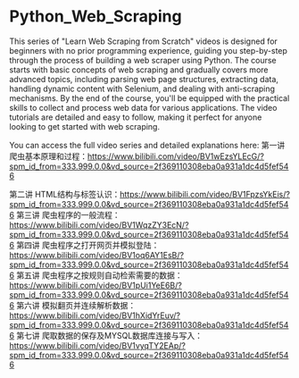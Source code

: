 # Python_Web_Scraping
This series of "Learn Web Scraping from Scratch" videos is designed for beginners with no prior programming experience, guiding you step-by-step through the process of building a web scraper using Python. The course starts with basic concepts of web scraping and gradually covers more advanced topics, including parsing web page structures, extracting data, handling dynamic content with Selenium, and dealing with anti-scraping mechanisms. By the end of the course, you'll be equipped with the practical skills to collect and process web data for various applications. The video tutorials are detailed and easy to follow, making it perfect for anyone looking to get started with web scraping. 

You can access the full video series and detailed explanations here: 
第一讲 爬虫基本原理和过程：https://www.bilibili.com/video/BV1wEzsYLEcG/?spm_id_from=333.999.0.0&vd_source=2f369110308eba0a931a1dc4d5fef546

第二讲 HTML结构与标签认识：https://www.bilibili.com/video/BV1FpzsYkEis/?spm_id_from=333.999.0.0&vd_source=2f369110308eba0a931a1dc4d5fef546
第三讲 爬虫程序的一般流程：https://www.bilibili.com/video/BV1WqzZY3EcN/?spm_id_from=333.999.0.0&vd_source=2f369110308eba0a931a1dc4d5fef546
第四讲 爬虫程序之打开网页并模拟登陆：https://www.bilibili.com/video/BV1oq6AY1EsB/?spm_id_from=333.999.0.0&vd_source=2f369110308eba0a931a1dc4d5fef546
第五讲 爬虫程序之按规则自动检索需要的数据：https://www.bilibili.com/video/BV1pUi1YeE6B/?spm_id_from=333.999.0.0&vd_source=2f369110308eba0a931a1dc4d5fef546
第六讲 模拟翻页并连续解析数据：https://www.bilibili.com/video/BV1hXidYrEuv/?spm_id_from=333.999.0.0&vd_source=2f369110308eba0a931a1dc4d5fef546
第七讲 爬取数据的保存及MYSQL数据库连接与写入：https://www.bilibili.com/video/BV1vyqTY2EAp/?spm_id_from=333.999.0.0&vd_source=2f369110308eba0a931a1dc4d5fef546
